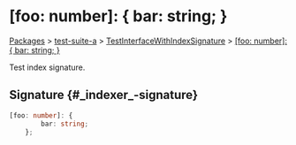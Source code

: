 # \[foo: number\]: { bar: string; }

[Packages](/) > [test-suite-a](/test-suite-a/) > [TestInterfaceWithIndexSignature](/test-suite-a/testinterfacewithindexsignature-interface/) > [\[foo: number\]: { bar: string; }](/test-suite-a/testinterfacewithindexsignature-interface/_indexer_-indexsignature)

Test index signature.

## Signature {#\_indexer\_-signature}

```typescript
[foo: number]: {
        bar: string;
    };
```
